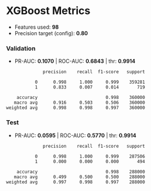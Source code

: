 # XGBoost Metrics

- Features used: **98**
- Precision target (config): **0.80**

### Validation
- PR-AUC: **0.1070**  |  ROC-AUC: **0.6843**  |  thr: **0.9914**

```
              precision    recall  f1-score   support

           0      0.998     1.000     0.999    359281
           1      0.833     0.007     0.014       719

    accuracy                          0.998    360000
   macro avg      0.916     0.503     0.506    360000
weighted avg      0.998     0.998     0.997    360000

```

### Test
- PR-AUC: **0.0595**  |  ROC-AUC: **0.5770**  |  thr: **0.9914**

```
              precision    recall  f1-score   support

           0      0.998     1.000     0.999    287506
           1      0.000     0.000     0.000       494

    accuracy                          0.998    288000
   macro avg      0.499     0.500     0.500    288000
weighted avg      0.997     0.998     0.997    288000

```
